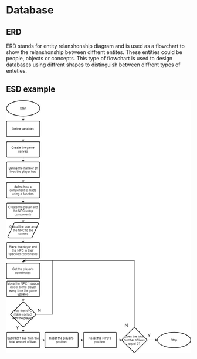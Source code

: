 # Database
## ERD
ERD stands for entity relanshonship diagram and is used as a flowchart to show the relanshonship between diffrent entites. These entities could be people, objects or concepts. This type of flowchart is used to design databases using diffrent shapes to distinguish between diffrent types of enteties.
## ESD example
![trace-ball-flow-chart](https://raw.githubusercontent.com/HORNETJOE/Project01/master/Project1_Flowchart.jpg)
